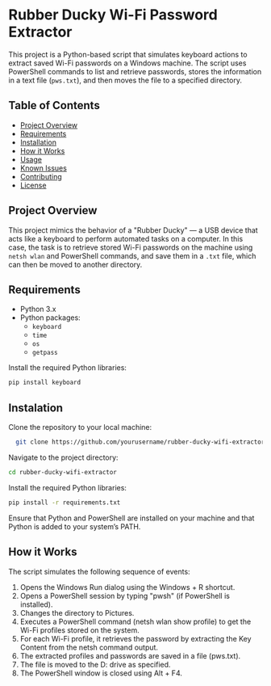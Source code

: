 # Rubber Ducky Wi-Fi Password Extractor

This project is a Python-based script that simulates keyboard actions to extract saved Wi-Fi passwords on a Windows machine. The script uses PowerShell commands to list and retrieve passwords, stores the information in a text file (`pws.txt`), and then moves the file to a specified directory.

## Table of Contents
- [Project Overview](#project-overview)
- [Requirements](#requirements)
- [Installation](#installation)
- [How it Works](#how-it-works)
- [Usage](#usage)
- [Known Issues](#known-issues)
- [Contributing](#contributing)
- [License](#license)

## Project Overview

This project mimics the behavior of a "Rubber Ducky" — a USB device that acts like a keyboard to perform automated tasks on a computer. In this case, the task is to retrieve stored Wi-Fi passwords on the machine using `netsh wlan` and PowerShell commands, and save them in a `.txt` file, which can then be moved to another directory.

## Requirements

- Python 3.x
- Python packages:
  - `keyboard`
  - `time`
  - `os`
  - `getpass`
  
Install the required Python libraries:
```bash
pip install keyboard
```

## Instalation
Clone the repository to your local machine:
```bash
  git clone https://github.com/yourusername/rubber-ducky-wifi-extractor.git
  ```
Navigate to the project directory:
```bash
cd rubber-ducky-wifi-extractor
```
Install the required Python libraries:
```bash
pip install -r requirements.txt
```
Ensure that Python and PowerShell are installed on your machine and that Python is added to your system’s PATH.

## How it Works
The script simulates the following sequence of events:

1. Opens the Windows Run dialog using the Windows + R shortcut.
2. Opens a PowerShell session by typing "pwsh" (if PowerShell is installed).
3. Changes the directory to Pictures.
4. Executes a PowerShell command (netsh wlan show profile) to get the Wi-Fi profiles stored on the system.
5. For each Wi-Fi profile, it retrieves the password by extracting the Key Content from the netsh command output.
6. The extracted profiles and passwords are saved in a file (pws.txt).
7. The file is moved to the D: drive as specified.
8. The PowerShell window is closed using Alt + F4.

